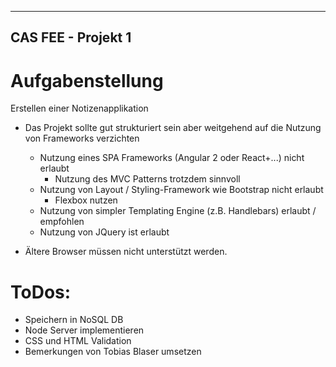 -------------------
CAS FEE - Projekt 1
-------------------

Aufgabenstellung
================

Erstellen einer Notizenapplikation

- Das Projekt sollte gut strukturiert sein aber weitgehend auf die Nutzung von Frameworks verzichten
   - Nutzung eines SPA Frameworks (Angular 2 oder React+...) nicht erlaubt
       - Nutzung des MVC Patterns trotzdem sinnvoll
   - Nutzung von Layout / Styling-Framework wie Bootstrap nicht erlaubt
       - Flexbox nutzen
   - Nutzung von simpler Templating Engine (z.B. Handlebars) erlaubt / empfohlen
   - Nutzung von JQuery ist erlaubt

- Ältere Browser müssen nicht unterstützt werden.



ToDos:
======
- Speichern in NoSQL DB
- Node Server implementieren
- CSS und HTML Validation
- Bemerkungen von Tobias Blaser umsetzen